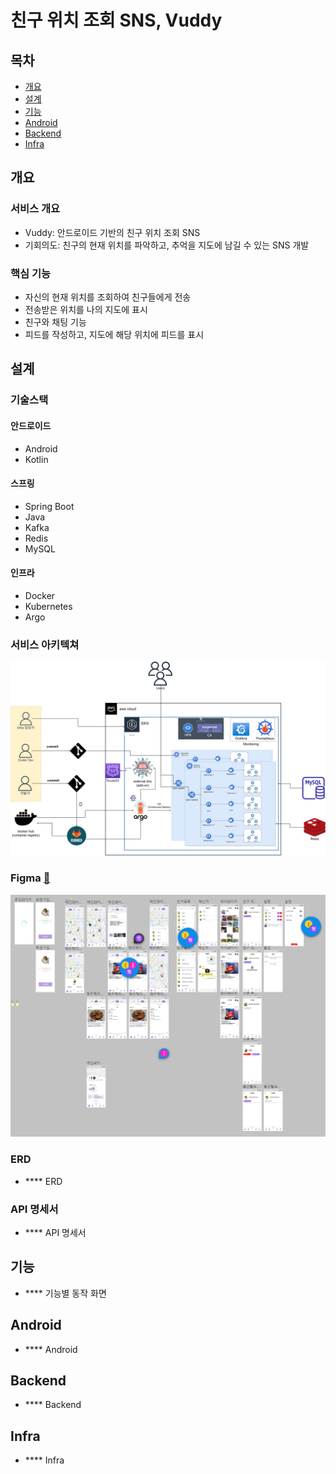 # 친구 위치 조회 SNS, Vuddy

## 목차

- [개요](#개요)
- [설계](#설계)
- [기능](#기능)
- [Android](#Android)
- [Backend](#Backend)
- [Infra](#Infra)

## 개요

### 서비스 개요

- Vuddy: 안드로이드 기반의 친구 위치 조회 SNS
- 기회의도: 친구의 현재 위치를 파악하고, 추억을 지도에 남길 수 있는 SNS 개발

### 핵심 기능

- 자신의 현재 위치를 조회하여 친구들에게 전송
- 전송받은 위치를 나의 지도에 표시
- 친구와 채팅 기능
- 피드를 작성하고, 지도에 해당 위치에 피드를 표시

## 설계

### 기술스택

#### 안드로이드

- Android
- Kotlin

#### 스프링

- Spring Boot
- Java
- Kafka
- Redis
- MySQL

#### 인프라

- Docker
- Kubernetes
- Argo

### 서비스 아키텍쳐

<p align="center">
	<img src="./readmeasset/service_architecture.jpg" width="800px">
</p>

### Figma [:link:](https://www.figma.com/file/zxIbmYm4JoglF6kdQL3J2q/B305?type=design&node-id=0-1&t=G1MX4301YSdhDi3q-0)

<p align="center">
	<img src="./readmeasset/figma.png" width="800px">
</p>

### ERD

- **** ERD

### API 명세서

- **** API 명세서

## 기능

- **** 기능별 동작 화면

## Android

- **** Android

## Backend

- **** Backend

## Infra

- **** Infra
